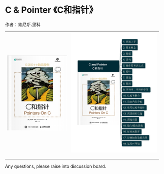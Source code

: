 # C & Pointer 《C和指针》

作者：肯尼斯.里科

| ![cover_c-pointer](img/cover_c-and-pointer.png) | <img src="img/C_and_Pointer.png" alt="c-pointer-mm" width="500"/> |
| --- | --- |

---

Any questions, please raise into discussion board.